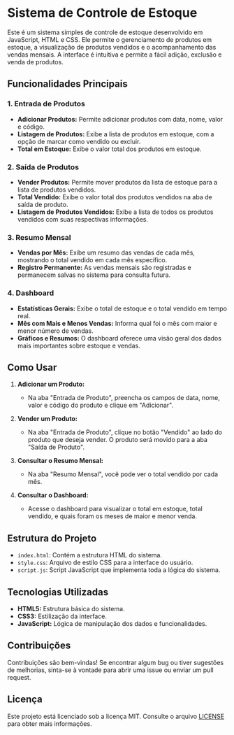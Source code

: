 # Sistema de Controle de Estoque

Este é um sistema simples de controle de estoque desenvolvido em JavaScript, HTML e CSS. Ele permite o gerenciamento de produtos em estoque, a visualização de produtos vendidos e o acompanhamento das vendas mensais. A interface é intuitiva e permite a fácil adição, exclusão e venda de produtos.

## Funcionalidades Principais

### 1. Entrada de Produtos
- **Adicionar Produtos:** Permite adicionar produtos com data, nome, valor e código.
- **Listagem de Produtos:** Exibe a lista de produtos em estoque, com a opção de marcar como vendido ou excluir.
- **Total em Estoque:** Exibe o valor total dos produtos em estoque.

### 2. Saída de Produtos
- **Vender Produtos:** Permite mover produtos da lista de estoque para a lista de produtos vendidos.
- **Total Vendido:** Exibe o valor total dos produtos vendidos na aba de saída de produto.
- **Listagem de Produtos Vendidos:** Exibe a lista de todos os produtos vendidos com suas respectivas informações.

### 3. Resumo Mensal
- **Vendas por Mês:** Exibe um resumo das vendas de cada mês, mostrando o total vendido em cada mês específico.
- **Registro Permanente:** As vendas mensais são registradas e permanecem salvas no sistema para consulta futura.

### 4. Dashboard
- **Estatísticas Gerais:** Exibe o total de estoque e o total vendido em tempo real.
- **Mês com Mais e Menos Vendas:** Informa qual foi o mês com maior e menor número de vendas.
- **Gráficos e Resumos:** O dashboard oferece uma visão geral dos dados mais importantes sobre estoque e vendas.

## Como Usar

1. **Adicionar um Produto:**
   - Na aba "Entrada de Produto", preencha os campos de data, nome, valor e código do produto e clique em "Adicionar".

2. **Vender um Produto:**
   - Na aba "Entrada de Produto", clique no botão "Vendido" ao lado do produto que deseja vender. O produto será movido para a aba "Saída de Produto".

3. **Consultar o Resumo Mensal:**
   - Na aba "Resumo Mensal", você pode ver o total vendido por cada mês.

4. **Consultar o Dashboard:**
   - Acesse o dashboard para visualizar o total em estoque, total vendido, e quais foram os meses de maior e menor venda.

## Estrutura do Projeto

- `index.html`: Contém a estrutura HTML do sistema.
- `style.css`: Arquivo de estilo CSS para a interface do usuário.
- `script.js`: Script JavaScript que implementa toda a lógica do sistema.

## Tecnologias Utilizadas

- **HTML5:** Estrutura básica do sistema.
- **CSS3:** Estilização da interface.
- **JavaScript:** Lógica de manipulação dos dados e funcionalidades.

## Contribuições

Contribuições são bem-vindas! Se encontrar algum bug ou tiver sugestões de melhorias, sinta-se à vontade para abrir uma issue ou enviar um pull request.

## Licença

Este projeto está licenciado sob a licença MIT. Consulte o arquivo [LICENSE](LICENSE) para obter mais informações.
